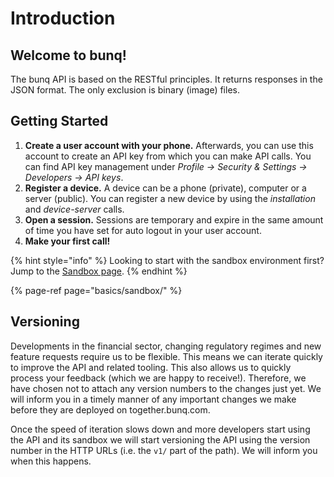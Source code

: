 # Introduction

## Welcome to bunq!

The bunq API is based on the RESTful principles. It returns responses in the JSON format. The only exclusion is binary \(image\) files.

## Getting Started

1. **Create a user account with your phone.** Afterwards, you can use this account to create an API key from which you can make API calls. You can find API key management under _Profile → Security & Settings → Developers → API keys_.
2. **Register a device.** A device can be a phone \(private\), computer or a server \(public\). You can register a new device by using the _installation_ and _device-server_ calls.
3. **Open a session.** Sessions are temporary and expire in the same amount of time you have set for auto logout in your user account.
4. **Make your first call!**

{% hint style="info" %}
Looking to start with the sandbox environment first? Jump to the [Sandbox page](https://beta.doc.bunq.com/basics/sandbox).
{% endhint %}

{% page-ref page="basics/sandbox/" %}

## Versioning

Developments in the financial sector, changing regulatory regimes and new feature requests require us to be flexible. This means we can iterate quickly to improve the API and related tooling. This also allows us to quickly process your feedback \(which we are happy to receive!\). Therefore, we have chosen not to attach any version numbers to the changes just yet. We will inform you in a timely manner of any important changes we make before they are deployed on together.bunq.com.

Once the speed of iteration slows down and more developers start using the API and its sandbox we will start versioning the API using the version number in the HTTP URLs \(i.e. the `v1/` part of the path\). We will inform you when this happens.

